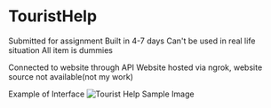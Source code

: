 # TouristHelp

Submitted for assignment
Built in 4-7 days
Can't be used in real life situation 
All item is dummies 

Connected to website through API 
Website hosted via ngrok, website source not available(not my work)

Example of Interface
![Tourist Help Sample Image](https://user-images.githubusercontent.com/47733555/103769780-7fb6df00-5057-11eb-8318-709609b9ee94.png)
